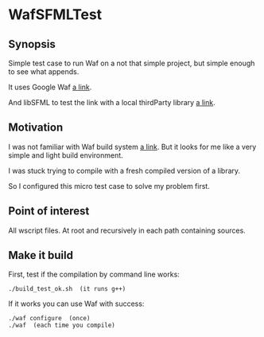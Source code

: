 # WafSFMLTest

## Synopsis

Simple test case to run Waf on a not that simple project, but simple enough to see what appends.

It uses Google Waf [a link](https://waf.io/).

And libSFML to test the link with a local thirdParty library [a link](http://www.sfml-dev.org/).

## Motivation

I was not familiar with Waf build system [a link](https://waf.io/). But it looks for me like a very simple and light build environment.

I was stuck trying to compile with a fresh compiled version of a library.

So I configured this micro test case to solve my problem first.

## Point of interest

All wscript files. At root and recursively in each path containing sources.

## Make it build

First, test if the compilation by command line works:

    ./build_test_ok.sh  (it runs g++)

If it works you can use Waf with success:

    ./waf configure  (once)
    ./waf  (each time you compile)

